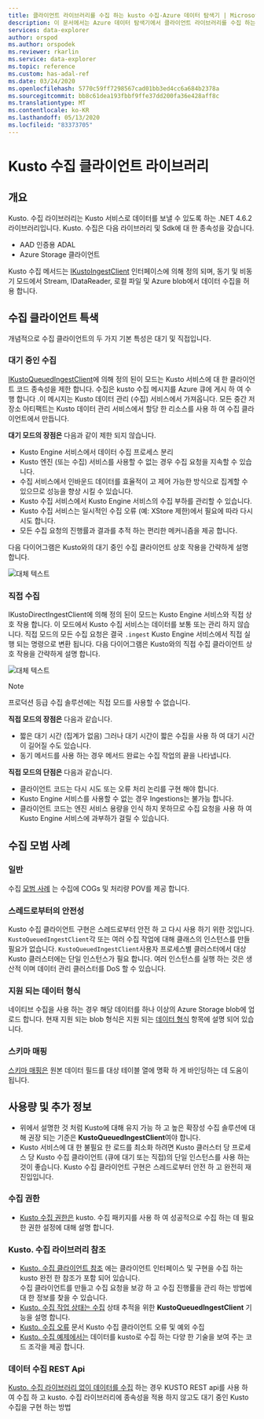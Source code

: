 ```yaml
---
title: 클라이언트 라이브러리를 수집 하는 kusto 수집-Azure 데이터 탐색기 | Microsoft Docs
description: 이 문서에서는 Azure 데이터 탐색기에서 클라이언트 라이브러리를 수집 하는 Kusto를 설명 합니다.
services: data-explorer
author: orspod
ms.author: orspodek
ms.reviewer: rkarlin
ms.service: data-explorer
ms.topic: reference
ms.custom: has-adal-ref
ms.date: 03/24/2020
ms.openlocfilehash: 5770c59ff7298567cad01bb3ed4cc6a684b2378a
ms.sourcegitcommit: bb8c61dea193fbbf9ffe37dd200fa36e428aff8c
ms.translationtype: MT
ms.contentlocale: ko-KR
ms.lasthandoff: 05/13/2020
ms.locfileid: "83373705"
---
```

# <a name="kusto-ingest-client-library"></a>Kusto 수집 클라이언트 라이브러리

## <a name="overview"></a>개요
Kusto. 수집 라이브러리는 Kusto 서비스로 데이터를 보낼 수 있도록 하는 .NET 4.6.2 라이브러리입니다.
Kusto. 수집은 다음 라이브러리 및 Sdk에 대 한 종속성을 갖습니다.

* AAD 인증용 ADAL
* Azure Storage 클라이언트

Kusto 수집 메서드는 [IKustoIngestClient](kusto-ingest-client-reference.md#interface-ikustoingestclient) 인터페이스에 의해 정의 되며, 동기 및 비동기 모드에서 Stream, IDataReader, 로컬 파일 및 Azure blob에서 데이터 수집을 허용 합니다.

## <a name="ingest-client-flavors"></a>수집 클라이언트 특색
개념적으로 수집 클라이언트의 두 가지 기본 특성은 대기 및 직접입니다.

### <a name="queued-ingestion"></a>대기 중인 수집
[IKustoQueuedIngestClient](kusto-ingest-client-reference.md#interface-ikustoqueuedingestclient)에 의해 정의 된이 모드는 Kusto 서비스에 대 한 클라이언트 코드 종속성을 제한 합니다. 수집은 kusto 수집 메시지를 Azure 큐에 게시 하 여 수행 합니다 .이 메시지는 Kusto 데이터 관리 (수집) 서비스에서 가져옵니다. 모든 중간 저장소 아티팩트는 Kusto 데이터 관리 서비스에서 할당 한 리소스를 사용 하 여 수집 클라이언트에서 만듭니다.

**대기 모드의 장점은** 다음과 같이 제한 되지 않습니다.

* Kusto Engine 서비스에서 데이터 수집 프로세스 분리
* Kusto 엔진 (또는 수집) 서비스를 사용할 수 없는 경우 수집 요청을 지속할 수 있습니다.
* 수집 서비스에서 인바운드 데이터를 효율적이 고 제어 가능한 방식으로 집계할 수 있으므로 성능을 향상 시킬 수 있습니다.
* Kusto 수집 서비스에서 Kusto Engine 서비스의 수집 부하를 관리할 수 있습니다.
* Kusto 수집 서비스는 일시적인 수집 오류 (예: XStore 제한)에서 필요에 따라 다시 시도 합니다.
* 모든 수집 요청의 진행률과 결과를 추적 하는 편리한 메커니즘을 제공 합니다.

다음 다이어그램은 Kusto와의 대기 중인 수집 클라이언트 상호 작용을 간략하게 설명 합니다.

![대체 텍스트](../images/queued-ingest.jpg "대기 중인 수집")

### <a name="direct-ingestion"></a>직접 수집
IKustoDirectIngestClient에 의해 정의 된이 모드는 Kusto Engine 서비스와 직접 상호 작용 합니다. 이 모드에서 Kusto 수집 서비스는 데이터를 보통 또는 관리 하지 않습니다. 직접 모드의 모든 수집 요청은 결국 `.ingest` Kusto Engine 서비스에서 직접 실행 되는 명령으로 변환 됩니다.
다음 다이어그램은 Kusto와의 직접 수집 클라이언트 상호 작용을 간략하게 설명 합니다.

![대체 텍스트](../images/direct-ingest.jpg "직접 수집")

> [!NOTE]
> 프로덕션 등급 수집 솔루션에는 직접 모드를 사용할 수 없습니다.

**직접 모드의 장점은** 다음과 같습니다.

* 짧은 대기 시간 (집계가 없음) 그러나 대기 시간이 짧은 수집을 사용 하 여 대기 시간이 길어질 수도 있습니다.
* 동기 메서드를 사용 하는 경우 메서드 완료는 수집 작업의 끝을 나타냅니다.

**직접 모드의 단점은** 다음과 같습니다.

* 클라이언트 코드는 다시 시도 또는 오류 처리 논리를 구현 해야 합니다.
* Kusto Engine 서비스를 사용할 수 없는 경우 Ingestions는 불가능 합니다.
* 클라이언트 코드는 엔진 서비스 용량을 인식 하지 못하므로 수집 요청을 사용 하 여 Kusto Engine 서비스에 과부하가 걸릴 수 있습니다.

## <a name="ingestion-best-practices"></a>수집 모범 사례

### <a name="general"></a>일반
수집 [모범 사례](kusto-ingest-best-practices.md) 는 수집에 COGs 및 처리량 POV를 제공 합니다.

### <a name="thread-safety"></a>스레드로부터의 안전성
Kusto 수집 클라이언트 구현은 스레드로부터 안전 하 고 다시 사용 하기 위한 것입니다. `KustoQueuedIngestClient`각 또는 여러 수집 작업에 대해 클래스의 인스턴스를 만들 필요가 없습니다. `KustoQueuedIngestClient`사용자 프로세스별 클러스터에서 대상 Kusto 클러스터에는 단일 인스턴스가 필요 합니다. 여러 인스턴스를 실행 하는 것은 생산적 이며 데이터 관리 클러스터를 DoS 할 수 있습니다.

### <a name="supported-data-formats"></a>지원 되는 데이터 형식
네이티브 수집을 사용 하는 경우 해당 데이터를 하나 이상의 Azure Storage blob에 업로드 합니다. 현재 지원 되는 blob 형식은 지원 되는 [데이터 형식](../../../ingestion-supported-formats.md) 항목에 설명 되어 있습니다.

### <a name="schema-mapping"></a>스키마 매핑
[스키마 매핑은](../../management/mappings.md) 원본 데이터 필드를 대상 테이블 열에 명확 하 게 바인딩하는 데 도움이 됩니다.

## <a name="usage-and-further-reading"></a>사용량 및 추가 정보

* 위에서 설명한 것 처럼 Kusto에 대해 유지 가능 하 고 높은 확장성 수집 솔루션에 대해 권장 되는 기준은 **KustoQueuedIngestClient**여야 합니다.
* Kusto 서비스에 대 한 불필요 한 로드를 최소화 하려면 Kusto 클러스터 당 프로세스 당 Kusto 수집 클라이언트 (큐에 대기 또는 직접)의 단일 인스턴스를 사용 하는 것이 좋습니다. Kusto 수집 클라이언트 구현은 스레드로부터 안전 하 고 완전히 재진입입니다.

### <a name="ingestion-permissions"></a>수집 권한
* [Kusto 수집 권한은](kusto-ingest-client-permissions.md) kusto. 수집 패키지를 사용 하 여 성공적으로 수집 하는 데 필요한 권한 설정에 대해 설명 합니다.

### <a name="kustoingest-library-reference"></a>Kusto. 수집 라이브러리 참조
* [Kusto. 수집 클라이언트 참조](kusto-ingest-client-reference.md) 에는 클라이언트 인터페이스 및 구현을 수집 하는 kusto 완전 한 참조가 포함 되어 있습니다.<BR>수집 클라이언트를 만들고 수집 요청을 보강 하 고 수집 진행률을 관리 하는 방법에 대 한 정보를 찾을 수 있습니다.
* [Kusto. 수집 작업 상태는 수집](kusto-ingest-client-status.md) 상태 추적을 위한 **KustoQueuedIngestClient** 기능을 설명 합니다.
* [Kusto. 수집 오류](kusto-ingest-client-errors.md) 문서 Kusto 수집 클라이언트 오류 및 예외 수집
* [Kusto. 수집 예제에서는](kusto-ingest-client-examples.md) 데이터를 kusto로 수집 하는 다양 한 기술을 보여 주는 코드 조각을 제공 합니다.

### <a name="data-ingestion-rest-apis"></a>데이터 수집 REST Api
[Kusto. 수집 라이브러리 없이 데이터를 수집](kusto-ingest-client-rest.md) 하는 경우 KUSTO REST api를 사용 하 여 수집 하 고 kusto. 수집 라이브러리에 종속성을 적용 하지 않고도 대기 중인 Kusto 수집을 구현 하는 방법
